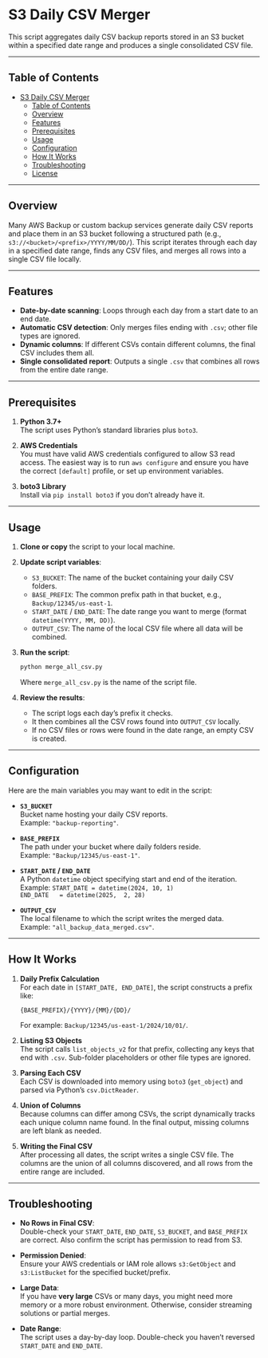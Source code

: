 # S3 Daily CSV Merger

This script aggregates daily CSV backup reports stored in an S3 bucket within a specified date range and produces a single consolidated CSV file.

---

## Table of Contents
- [S3 Daily CSV Merger](#s3-daily-csv-merger)
  - [Table of Contents](#table-of-contents)
  - [Overview](#overview)
  - [Features](#features)
  - [Prerequisites](#prerequisites)
  - [Usage](#usage)
  - [Configuration](#configuration)
  - [How It Works](#how-it-works)
  - [Troubleshooting](#troubleshooting)
  - [License](#license)

---

## Overview

Many AWS Backup or custom backup services generate daily CSV reports and place them in an S3 bucket following a structured path (e.g., `s3://<bucket>/<prefix>/YYYY/MM/DD/`). This script iterates through each day in a specified date range, finds any CSV files, and merges all rows into a single CSV file locally.

---

## Features
- **Date-by-date scanning**: Loops through each day from a start date to an end date.
- **Automatic CSV detection**: Only merges files ending with `.csv`; other file types are ignored.
- **Dynamic columns**: If different CSVs contain different columns, the final CSV includes them all.
- **Single consolidated report**: Outputs a single `.csv` that combines all rows from the entire date range.

---

## Prerequisites

1. **Python 3.7+**  
   The script uses Python’s standard libraries plus `boto3`.

2. **AWS Credentials**  
   You must have valid AWS credentials configured to allow S3 read access. The easiest way is to run `aws configure` and ensure you have the correct `[default]` profile, or set up environment variables.

3. **boto3 Library**  
   Install via `pip install boto3` if you don’t already have it.

---

## Usage

1. **Clone or copy** the script to your local machine.
2. **Update script variables**:
   - `S3_BUCKET`: The name of the bucket containing your daily CSV folders.
   - `BASE_PREFIX`: The common prefix path in that bucket, e.g., `Backup/12345/us-east-1`.
   - `START_DATE` / `END_DATE`: The date range you want to merge (format `datetime(YYYY, MM, DD)`).
   - `OUTPUT_CSV`: The name of the local CSV file where all data will be combined.
3. **Run the script**:
   ```bash
   python merge_all_csv.py
   ```
   Where `merge_all_csv.py` is the name of the script file.

4. **Review the results**:
   - The script logs each day’s prefix it checks.
   - It then combines all the CSV rows found into `OUTPUT_CSV` locally.
   - If no CSV files or rows were found in the date range, an empty CSV is created.

---

## Configuration

Here are the main variables you may want to edit in the script:

- **`S3_BUCKET`**  
  Bucket name hosting your daily CSV reports.  
  Example: `"backup-reporting"`.

- **`BASE_PREFIX`**  
  The path under your bucket where daily folders reside.  
  Example: `"Backup/12345/us-east-1"`.

- **`START_DATE` / `END_DATE`**  
  A Python `datetime` object specifying start and end of the iteration.  
  Example: `START_DATE = datetime(2024, 10, 1)`  
           `END_DATE   = datetime(2025,  2, 28)`

- **`OUTPUT_CSV`**  
  The local filename to which the script writes the merged data.  
  Example: `"all_backup_data_merged.csv"`.

---

## How It Works

1. **Daily Prefix Calculation**  
   For each date in `[START_DATE, END_DATE]`, the script constructs a prefix like:
   ```
   {BASE_PREFIX}/{YYYY}/{MM}/{DD}/
   ```
   For example: `Backup/12345/us-east-1/2024/10/01/`.

2. **Listing S3 Objects**  
   The script calls `list_objects_v2` for that prefix, collecting any keys that end with `.csv`. Sub-folder placeholders or other file types are ignored.

3. **Parsing Each CSV**  
   Each CSV is downloaded into memory using `boto3` (`get_object`) and parsed via Python’s `csv.DictReader`.

4. **Union of Columns**  
   Because columns can differ among CSVs, the script dynamically tracks each unique column name found. In the final output, missing columns are left blank as needed.

5. **Writing the Final CSV**  
   After processing all dates, the script writes a single CSV file. The columns are the union of all columns discovered, and all rows from the entire range are included.

---

## Troubleshooting

- **No Rows in Final CSV**:  
  Double-check your `START_DATE`, `END_DATE`, `S3_BUCKET`, and `BASE_PREFIX` are correct. Also confirm the script has permission to read from S3.

- **Permission Denied**:  
  Ensure your AWS credentials or IAM role allows `s3:GetObject` and `s3:ListBucket` for the specified bucket/prefix.

- **Large Data**:  
  If you have **very large** CSVs or many days, you might need more memory or a more robust environment. Otherwise, consider streaming solutions or partial merges.

- **Date Range**:  
  The script uses a day-by-day loop. Double-check you haven’t reversed `START_DATE` and `END_DATE`.
